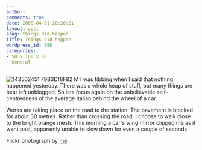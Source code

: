 ```yaml
---
author:
comments: true
date: 2008-04-01 20:26:21
layout: post
slug: things-did-happen
title: Things did happen
wordpress_id: 956
categories:
- 50 x 100 x 50
- General
---
```


![143502451 79B3Df8F82 M](http://jeremycherfas.net/uploads/143502451-79b3df8f82-m.jpg) I was fibbing when I said that nothing happened yesterday. There was a whole heap of stuff, but many things are best left unblogged. So lets focus again on the unbelievable self-centredness of the average Italian behind the wheel of a car.

Works are taking place on the road to the station. The pavement is blocked for about 30 metres. Rather than crossing the road, I choose to walk close to the bright orange mesh. This morning a car's wing mirror clipped me as it went past, apparently unable to slow down for even a couple of seconds.

Flickr photograph by [me](http://flickr.com/photos/jcherfas/sets/72057594130178252/).

